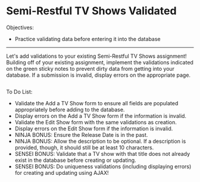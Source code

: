<h1>Semi-Restful TV Shows Validated</h1>

<p>Objectives:</p>
<ul>
    <li>Practice validating data before entering it into the database</li>
</ul>

<hr>

<p>Let's add validations to your existing Semi-Restful TV Shows assignment! Building off of your existing assignment, implement the validations indicated on the green sticky notes to prevent dirty data from getting into your database. If a submission is invalid, display errors on the appropriate page.</p>

<img src=""/>

<p>To Do List:</p>
<ul>
    <li>Validate the Add a TV Show form to ensure all fields are populated appropriately before adding to the database.</li>
    <li>Display errors on the Add a TV Show form if the information is invalid.</li>
    <li>Validate the Edit Show form with the same validations as creation.</li>
    <li>Display errors on the Edit Show form if the information is invalid.</li>
    <li>NINJA BONUS: Ensure the Release Date is in the past.</li>
    <li>NINJA BONUS: Allow the description to be optional. If a description is provided, though, it should still be at least 10 characters.</li>
    <li>SENSEI BONUS: Validate that a TV show with that title does not already exist in the database before creating or updating.</li>
    <li>SENSEI BONUS: Do uniqueness validations (including displaying errors) for creating and updating using AJAX!</li>
</ul>


